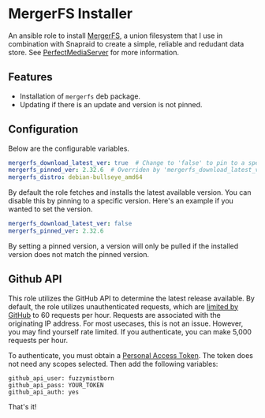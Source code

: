 # MergerFS Installer

An ansible role to install [MergerFS](https://github.com/trapexit/mergerfs/), a union filesystem that I use in combination with Snapraid to create a simple, reliable  and redudant data store.  See [PerfectMediaServer](https://perfectmediaserver.com/tech-stack/mergerfs.html) for more information.

## Features

- Installation of `mergerfs` deb package.
- Updating if there is an update and version is not pinned.

## Configuration

Below are the configurable variables.

```yaml
mergerfs_download_latest_ver: true  # Change to 'false' to pin to a specific version
mergerfs_pinned_ver: 2.32.6  # Overriden by 'mergerfs_download_latest_ver' variable
mergerfs_distro: debian-bullseye_amd64
```

By default the role fetches and installs the latest available version.  You can disable this by pinning to a specific version.  Here's an example if you wanted to set the version.

```yaml
mergerfs_download_latest_ver: false
mergerfs_pinned_ver: 2.32.6
```
By setting a pinned version, a version will only be pulled if the installed version does not match the pinned version.

## Github API

This role utilizes the GitHub API to determine the latest release available.  By default, the role utilizes unauthenticated requests, which are [limited by GitHub](https://docs.github.com/en/rest/overview/resources-in-the-rest-api#rate-limiting) to 60 requests per hour.  Requests are associated with the originating IP address.  For most usecases, this is not an issue.  However, you may find yourself rate limited.  If you authenticate, you can make 5,000 requests per hour.

To authenticate, you must obtain a [Personal Access Token](https://github.com/settings/tokens/new).  The token does not need any scopes selected.  Then add the following variables:

```
github_api_user: fuzzymistborn
github_api_pass: YOUR_TOKEN
github_api_auth: yes
```

That's it!